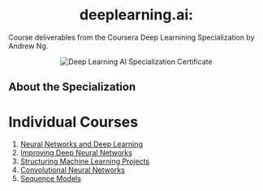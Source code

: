 <h1 align="center">deeplearning.ai:</h1>

Course deliverables from the Coursera Deep Learnining Specialization by Andrew Ng.

<p align="center">
    <img src="https://ucarecdn.com/bcbb475b-e43e-45f6-8d69-c23f53b19ec1/" title="Deep Learning AI Specialization Certificate"
</p>

## About the Specialization



# Individual Courses

1. [Neural Networks and Deep Learning]()
2. [Improving Deep Neural Networks]()
3. [Structuring Machine Learning Projects]()
4. [Convolutional Neural Networks]()
5. [Sequence Models]()

